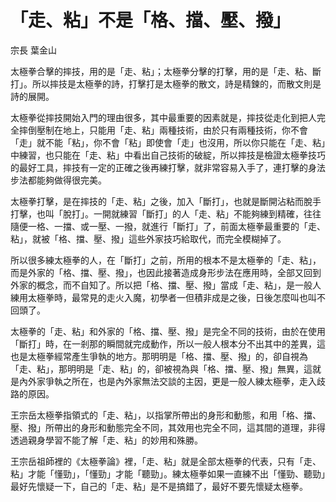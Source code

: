 # 「走、粘」不是「格、擋、壓、撥」

宗長
葉金山

太極拳合擊的摔技，用的是「走、粘」；太極拳分擊的打擊，用的是「走、粘、斷打」。所以摔技是太極拳的詩，打擊打是太極拳的散文，詩是精鍊的，而散文則是詩的展開。

太極拳從摔技開始入門的理由很多，其中最重要的因素就是，摔技從走化到把人完全摔倒壓制在地上，只能用「走、粘」兩種技術，由於只有兩種技術，你不會「走」就不能「粘」，你不會「粘」即使會「走」也沒用，所以你只能在「走、粘」中練習，也只能在「走、粘」中看出自己技術的破綻，所以摔技是檢證太極拳技巧的最好工具，摔技有一定的正確之後再練打擊，就非常容易入手了，連打擊的身法步法都能夠做得很完美。

太極拳打擊，是在摔技的「走、粘」之後，加入「斷打」，也就是斷開沾粘而脫手打擊，也叫「脫打」。一開就練習「斷打」的人「走、粘」不能夠練到精確，往往隨便一格、一擋、或一壓、一撥，就進行「斷打」了，前面太極拳最重要的「走、粘」，就被「格、擋、壓、撥」這些外家技巧給取代，而完全模糊掉了。

所以很多練太極拳的人，在「斷打」之前，所用的根本不是太極拳的「走、粘」，而是外家的「格、擋、壓、撥」，也因此接著造成身形步法在應用時，全部又回到外家的概念，而不自知了。所以把「格、擋、壓、撥」當成「走、粘」，是一般人練用太極拳時，最常見的走火入魔，初學者一但積非成是之後，日後怎麼叫也叫不回頭了。

太極拳的「走、粘」和外家的「格、擋、壓、撥」是完全不同的技術，由於在使用「斷打」時，在一剎那的瞬間就完成動作，所以一般人根本分不出其中的差異，這也是太極拳經常產生爭執的地方。那明明是「格、擋、壓、撥」的，卻自視為「走、粘」，那明明是「走、粘」的，卻被視為與「格、擋、壓、撥」無異，這就是內外家爭執之所在，也是內外家無法交談的主因，更是一般人練太極拳，走入歧路的原因。

王宗岳太極拳指領式的「走、粘」，以指掌所帶出的身形和動態，和用「格、擋、壓、撥」所帶出的身形和動態完全不同，其效用也完全不同，這其間的道理，非得透過親身學習不能了解「走、粘」的妙用和殊勝。

王宗岳祖師裡的《太極拳論》裡，「走、粘」就是全部太極拳的代表，只有「走、粘」才能「懂勁」，「懂勁」才能「聽勁」。練太極拳如果一直練不出「懂勁、聽勁」最好先懷疑一下，自己的「走、粘」是不是搞錯了，最好不要先懷疑太極拳。